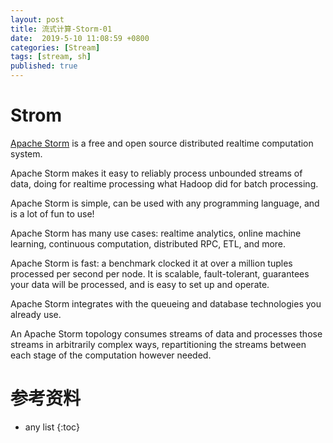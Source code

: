 ```yaml
---
layout: post
title: 流式计算-Storm-01
date:  2019-5-10 11:08:59 +0800
categories: [Stream]
tags: [stream, sh]
published: true
---
```


# Strom

[Apache Storm](http://storm.apache.org/) is a free and open source distributed realtime computation system. 

Apache Storm makes it easy to reliably process unbounded streams of data, doing for realtime processing what Hadoop did for batch processing. 

Apache Storm is simple, can be used with any programming language, and is a lot of fun to use!

Apache Storm has many use cases: realtime analytics, online machine learning, continuous computation, distributed RPC, ETL, and more. 

Apache Storm is fast: a benchmark clocked it at over a million tuples processed per second per node. It is scalable, fault-tolerant, guarantees your data will be processed, and is easy to set up and operate.

Apache Storm integrates with the queueing and database technologies you already use. 

An Apache Storm topology consumes streams of data and processes those streams in arbitrarily complex ways, repartitioning the streams between each stage of the computation however needed. 


# 参考资料


* any list
{:toc}